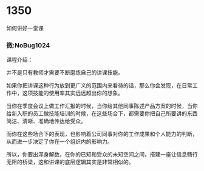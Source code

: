 # 1350
如何讲好一堂课

### 微:NoBug1024 


课程介绍：

并不是只有教师才需要不断磨练自己的讲课技能。

如果你把讲课这种行为放到更广义的范围内来看待的话，那么你会发现，在日常工作中，这项技能的使用率其实远远超出你的想象。

当你在季度会议上做工作汇报的时候，当你给其他同事陈述产品方案的时候，当你给新入职的员工做技能培训的时候，在这些场合下，都需要你把自己所要讲的东西简洁、清晰、准确地传达给受众。

而你在这些场合下的表现，也影响着公司同事对你的工作成果和个人能力的判断，从而进一步决定了你在一个组织内的影响力。

所以，你要出浑身解数，在你的已知和受众的未知空间之间，搭建一座让信息畅行无阻的桥梁，这和讲课的底层逻辑其实是非常相似的。

